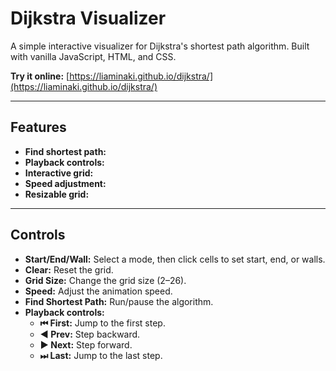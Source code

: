 # Dijkstra Visualizer

A simple interactive visualizer for Dijkstra's shortest path algorithm.
Built with vanilla JavaScript, HTML, and CSS.

**Try it online:**
[https://liaminaki.github.io/dijkstra/](https://liaminaki.github.io/dijkstra/)

---

## Features

- **Find shortest path:**
- **Playback controls:**
- **Interactive grid:**
- **Speed adjustment:**
- **Resizable grid:**

---

## Controls
- **Start/End/Wall:** Select a mode, then click cells to set start, end, or walls.
- **Clear:** Reset the grid.
- **Grid Size:** Change the grid size (2–26).
- **Speed:** Adjust the animation speed.
- **Find Shortest Path:** Run/pause the algorithm.
- **Playback controls:**
  - **⏮ First:** Jump to the first step.
  - **◀ Prev:** Step backward.
  - **▶ Next:** Step forward.
  - **⏭ Last:** Jump to the last step.